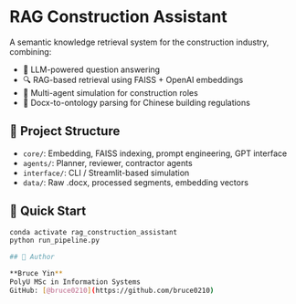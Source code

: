 # RAG Construction Assistant

A semantic knowledge retrieval system for the construction industry, combining:

- 🧠 LLM-powered question answering
- 🔍 RAG-based retrieval using FAISS + OpenAI embeddings
- 👷 Multi-agent simulation for construction roles
- 📑 Docx-to-ontology parsing for Chinese building regulations

## 📁 Project Structure

- `core/`: Embedding, FAISS indexing, prompt engineering, GPT interface
- `agents/`: Planner, reviewer, contractor agents
- `interface/`: CLI / Streamlit-based simulation
- `data/`: Raw .docx, processed segments, embedding vectors

## 🚀 Quick Start

```bash
conda activate rag_construction_assistant
python run_pipeline.py

## 🧠 Author

**Bruce Yin**
PolyU MSc in Information Systems
GitHub: [@bruce0210](https://github.com/bruce0210)
